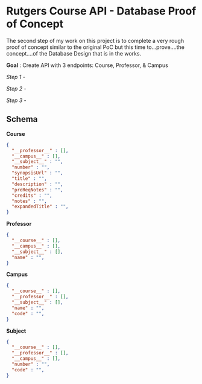 # Rutgers Course API - Database Proof of Concept

The second step of my work on this project is to complete a very rough proof of concept similar to the original PoC but this time to...prove....the concept....of the Database Design that is in the works.

__Goal__ : Create API with 3 endpoints: Course, Professor, & Campus

*Step 1* -

*Step 2* -

*Step 3* -


## Schema
**Course**
```JSON
{
  "__professor__" : [],
  "__campus__" : [],
  "__subject__" : "",
  "number" : "",
  "synopsisUrl" : "",
  "title" : "",
  "description" : "",
  "preReqNotes" : "",
  "credits" : "",
  "notes" : "",
  "expandedTitle" : "",
}
```
**Professor**
```JSON
{
  "__course__" : [],
  "__campus__" : [],
  "__subject__" : [],
  "name" : "",
}
```
**Campus**
```JSON
{
  "__course__" : [],
  "__professor__" : [],
  "__subject__" : [],
  "name" : "",
  "code" : "",
}
```
**Subject**
```JSON
{
  "__course__" : [],
  "__professor__" : [],
  "__campus__" : [],
  "number" : "",
  "code" : "",
}
```
